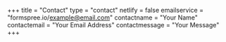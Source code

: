 +++
title = "Contact"
type = "contact"
netlify = false
emailservice = "formspree.io/example@email.com"
contactname = "Your Name"
contactemail = "Your Email Address"
contactmessage = "Your Message"
+++


